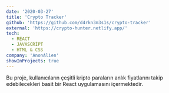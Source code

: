 ```yaml
---
date: '2020-03-27'
title: 'Crypto Tracker'
github: 'https://github.com/d4rkn3m3s1s/crypto-tracker'
external: 'https://crypto-hunter.netlify.app/'
tech:
  - REACT
  - JAVASCRİPT
  - HTML & CSS
company: 'AnonAlien'
showInProjects: true
---
```


Bu proje, kullanıcıların çeşitli kripto paraların anlık fiyatlarını takip edebilecekleri basit bir React uygulamasını içermektedir.
